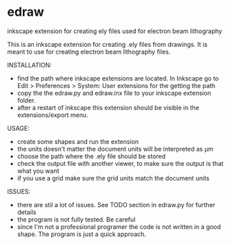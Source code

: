 # edraw
inkscape extension for creating ely files used for electron beam lithography

This is an inkscape extension for creating .ely files from drawings. It is meant to use for creating electron beam lithography files.

INSTALLATION:
* find the path where inkscape extensions are located. In Inkscape go to  Edit > Preferences > System: User extensions for the getting the path
* copy the the edraw.py and edraw.inx file to your inkscape extension folder. 
* after a restart of inkscape this extension should be visible in the extensions/export menu.

USAGE:
* create some shapes and run the extension
* the units doesn't matter the document units will be interpreted as µm
* choose the path where the .ely file should be stored
* check the output file with another viewer, to make sure the output is that what you want
* if you use a grid make sure the grid units match the document units

ISSUES:
* there are stil a lot of issues. See TODO section in edraw.py for further details
* the program is not fully tested. Be careful
* since I'm not a professional programer the code is not written in a good shape. The program is just a quick approach.
